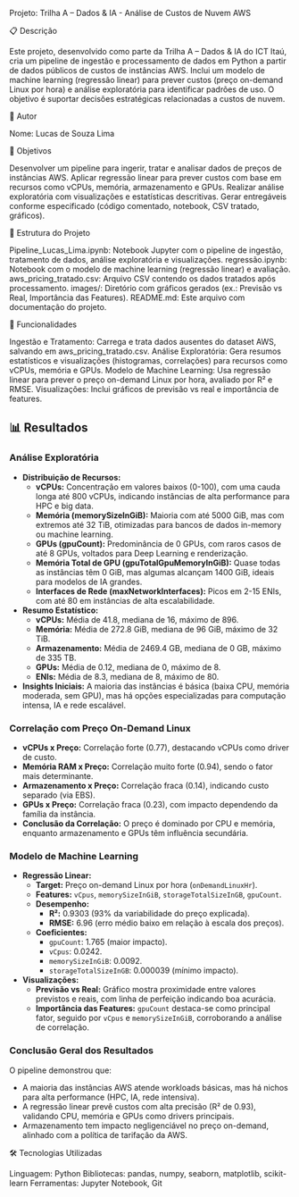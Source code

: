 Projeto: Trilha A – Dados & IA - Análise de Custos de Nuvem AWS

📋 Descrição

Este projeto, desenvolvido como parte da Trilha A – Dados & IA do ICT Itaú, cria um pipeline de ingestão e processamento de dados em Python a partir de dados públicos de custos de instâncias AWS. Inclui um modelo de machine learning (regressão linear) para prever custos (preço on-demand Linux por hora) e análise exploratória para identificar padrões de uso. O objetivo é suportar decisões estratégicas relacionadas a custos de nuvem.

👤 Autor

Nome: Lucas de Souza Lima 

🎯 Objetivos

Desenvolver um pipeline para ingerir, tratar e analisar dados de preços de instâncias AWS.
Aplicar regressão linear para prever custos com base em recursos como vCPUs, memória, armazenamento e GPUs.
Realizar análise exploratória com visualizações e estatísticas descritivas.
Gerar entregáveis conforme especificado (código comentado, notebook, CSV tratado, gráficos).

📂 Estrutura do Projeto

Pipeline_Lucas_Lima.ipynb: Notebook Jupyter com o pipeline de ingestão, tratamento de dados, análise exploratória e visualizações.
regressão.ipynb: Notebook com o modelo de machine learning (regressão linear) e avaliação.
aws_pricing_tratado.csv: Arquivo CSV contendo os dados tratados após processamento.
images/: Diretório com gráficos gerados (ex.: Previsão vs Real, Importância das Features).
README.md: Este arquivo com documentação do projeto.

🚀 Funcionalidades

Ingestão e Tratamento: Carrega e trata dados ausentes do dataset AWS, salvando em aws_pricing_tratado.csv.
Análise Exploratória: Gera resumos estatísticos e visualizações (histogramas, correlações) para recursos como vCPUs, memória e GPUs.
Modelo de Machine Learning: Usa regressão linear para prever o preço on-demand Linux por hora, avaliado por R² e RMSE.
Visualizações: Inclui gráficos de previsão vs real e importância de features.

## 📊 Resultados
### Análise Exploratória
- **Distribuição de Recursos:**
  - **vCPUs:** Concentração em valores baixos (0-100), com uma cauda longa até 800 vCPUs, indicando instâncias de alta performance para HPC e big data.
  - **Memória (memorySizeInGiB):** Maioria com até 5000 GiB, mas com extremos até 32 TiB, otimizadas para bancos de dados in-memory ou machine learning.
  - **GPUs (gpuCount):** Predominância de 0 GPUs, com raros casos de até 8 GPUs, voltados para Deep Learning e renderização.
  - **Memória Total de GPU (gpuTotalGpuMemoryInGiB):** Quase todas as instâncias têm 0 GiB, mas algumas alcançam 1400 GiB, ideais para modelos de IA grandes.
  - **Interfaces de Rede (maxNetworkInterfaces):** Picos em 2-15 ENIs, com até 80 em instâncias de alta escalabilidade.
- **Resumo Estatístico:**
  - **vCPUs:** Média de 41.8, mediana de 16, máximo de 896.
  - **Memória:** Média de 272.8 GiB, mediana de 96 GiB, máximo de 32 TiB.
  - **Armazenamento:** Média de 2469.4 GB, mediana de 0 GB, máximo de 335 TB.
  - **GPUs:** Média de 0.12, mediana de 0, máximo de 8.
  - **ENIs:** Média de 8.3, mediana de 8, máximo de 80.
- **Insights Iniciais:** A maioria das instâncias é básica (baixa CPU, memória moderada, sem GPU), mas há opções especializadas para computação intensa, IA e rede escalável.

### Correlação com Preço On-Demand Linux
- **vCPUs x Preço:** Correlação forte (0.77), destacando vCPUs como driver de custo.
- **Memória RAM x Preço:** Correlação muito forte (0.94), sendo o fator mais determinante.
- **Armazenamento x Preço:** Correlação fraca (0.14), indicando custo separado (via EBS).
- **GPUs x Preço:** Correlação fraca (0.23), com impacto dependendo da família da instância.
- **Conclusão da Correlação:** O preço é dominado por CPU e memória, enquanto armazenamento e GPUs têm influência secundária.

### Modelo de Machine Learning
- **Regressão Linear:**
  - **Target:** Preço on-demand Linux por hora (`onDemandLinuxHr`).
  - **Features:** `vCpus`, `memorySizeInGiB`, `storageTotalSizeInGB`, `gpuCount`.
  - **Desempenho:**
    - **R²:** 0.9303 (93% da variabilidade do preço explicada).
    - **RMSE:** 6.96 (erro médio baixo em relação à escala dos preços).
  - **Coeficientes:**
    - `gpuCount`: 1.765 (maior impacto).
    - `vCpus`: 0.0242.
    - `memorySizeInGiB`: 0.0092.
    - `storageTotalSizeInGB`: 0.000039 (mínimo impacto).
- **Visualizações:**
  - **Previsão vs Real:** Gráfico mostra proximidade entre valores previstos e reais, com linha de perfeição indicando boa acurácia.
  - **Importância das Features:** `gpuCount` destaca-se como principal fator, seguido por `vCpus` e `memorySizeInGiB`, corroborando a análise de correlação.

### Conclusão Geral dos Resultados
O pipeline demonstrou que:
- A maioria das instâncias AWS atende workloads básicas, mas há nichos para alta performance (HPC, IA, rede intensiva).
- A regressão linear prevê custos com alta precisão (R² de 0.93), validando CPU, memória e GPUs como drivers principais.
- Armazenamento tem impacto negligenciável no preço on-demand, alinhado com a política de tarifação da AWS.

🛠️ Tecnologias Utilizadas

Linguagem: Python
Bibliotecas: pandas, numpy, seaborn, matplotlib, scikit-learn
Ferramentas: Jupyter Notebook, Git

